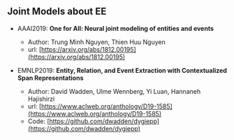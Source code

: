 ## Joint Models about EE

* AAAI2019: **One for All: Neural joint modeling of entities and events**
    * Author: Trung Minh Nguyen, Thien Huu Nguyen
    * url: [https://arxiv.org/abs/1812.00195](https://arxiv.org/abs/1812.00195)

* EMNLP2019: **Entity, Relation, and Event Extraction with Contextualized Span Representations**
    * Author: David Wadden, Ulme Wennberg, Yi Luan, Hannaneh Hajishirzi
    * url: [https://www.aclweb.org/anthology/D19-1585](https://www.aclweb.org/anthology/D19-1585)
    * Code: [https://github.com/dwadden/dygiepp](https://github.com/dwadden/dygiepp)